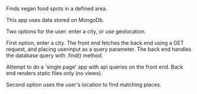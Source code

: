 Finds vegan food spots in a defined area.

This app uses data stored on MongoDb.

Two options for the user: enter a city, or use geolocation.

First option, enter a city. The front end fetches the back end using a GET request, and placing userinput as a query parameter. The back end handles the database query with .find() method.

Attempt to do a 'single page' app with api queries on the front end. Back end renders static files only (no views).

Second option uses the user's location to find matching places.